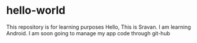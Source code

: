 # hello-world
This  repository is for learning purposes
Hello, This is Sravan. I am learning Android. I am soon going to manage my app code through git-hub
